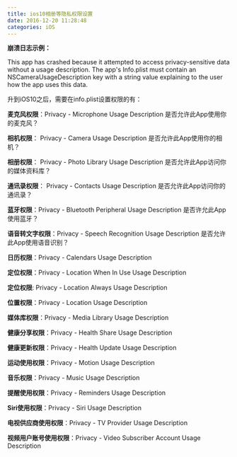 ```yaml
---
title: ios10相册等隐私权限设置
date: 2016-12-20 11:28:48
categories: iOS
---
```

__崩溃日志示例：__

This app has crashed because it attempted to access privacy-sensitive data without a usage description.  The app's Info.plist must contain an NSCameraUsageDescription key with a string value explaining to the user how the app uses this data.      


升到iOS10之后，需要在info.plist设置权限的有：

__麦克风权限__：Privacy - Microphone Usage Description 是否允许此App使用你的麦克风？

__相机权限__： Privacy - Camera Usage Description 是否允许此App使用你的相机？

__相册权限__： Privacy - Photo Library Usage Description 是否允许此App访问你的媒体资料库？

__通讯录权限__： Privacy - Contacts Usage Description 是否允许此App访问你的通讯录？

__蓝牙权限__：Privacy - Bluetooth Peripheral Usage Description 是否许允此App使用蓝牙？

__语音转文字权限__：Privacy - Speech Recognition Usage Description 是否允许此App使用语音识别？

__日历权限__：Privacy - Calendars Usage Description

__定位权限__：Privacy - Location When In Use Usage Description

__定位权限__: Privacy - Location Always Usage Description

__位置权限__：Privacy - Location Usage Description

__媒体库权限__：Privacy - Media Library Usage Description

__健康分享权限__：Privacy - Health Share Usage Description

__健康更新权限__：Privacy - Health Update Usage Description

__运动使用权限__：Privacy - Motion Usage Description

__音乐权限__：Privacy - Music Usage Description

__提醒使用权限__：Privacy - Reminders Usage Description

__Siri使用权限__：Privacy - Siri Usage Description

__电视供应商使用权限__：Privacy - TV Provider Usage Description

__视频用户账号使用权限__：Privacy - Video Subscriber Account Usage Description
